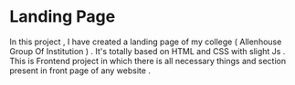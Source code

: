 # Landing Page 
 
In this project , I have created a landing page of my college ( Allenhouse Group Of Institution ) .
It's totally based on HTML and CSS with slight Js . This is Frontend project in which there is all necessary things and section present in front page of any website .
